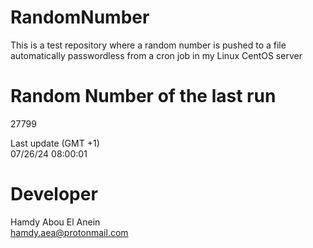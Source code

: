 # RandomNumber    
This is a test repository where a random number is pushed to a file automatically passwordless from a cron job in my Linux CentOS server    
# Random Number of the last run   
27799
      
Last update (GMT +1)    
07/26/24 08:00:01
# Developer    
Hamdy Abou El Anein   
hamdy.aea@protonmail.com
